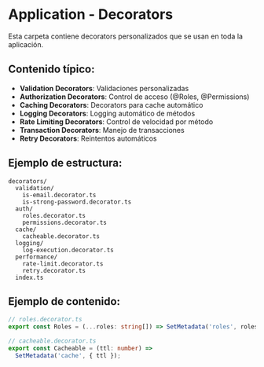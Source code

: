 # Application - Decorators

Esta carpeta contiene decorators personalizados que se usan en toda la aplicación.

## Contenido típico:

- **Validation Decorators**: Validaciones personalizadas
- **Authorization Decorators**: Control de acceso (@Roles, @Permissions)
- **Caching Decorators**: Decorators para cache automático
- **Logging Decorators**: Logging automático de métodos
- **Rate Limiting Decorators**: Control de velocidad por método
- **Transaction Decorators**: Manejo de transacciones
- **Retry Decorators**: Reintentos automáticos

## Ejemplo de estructura:
```
decorators/
  validation/
    is-email.decorator.ts
    is-strong-password.decorator.ts
  auth/
    roles.decorator.ts
    permissions.decorator.ts
  cache/
    cacheable.decorator.ts
  logging/
    log-execution.decorator.ts
  performance/
    rate-limit.decorator.ts
    retry.decorator.ts
  index.ts
```

## Ejemplo de contenido:
```typescript
// roles.decorator.ts
export const Roles = (...roles: string[]) => SetMetadata('roles', roles);

// cacheable.decorator.ts
export const Cacheable = (ttl: number) => 
  SetMetadata('cache', { ttl });
```

